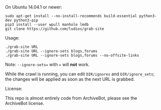 On Ubuntu 14.04.1 or newer:

```
sudo apt-get install --no-install-recommends build-essential python3-dev python3-pip
pip3 install --user wpull manhole lmdb
git clone https://github.com/ludios/grab-site
```

Usage:

```
./grab-site URL
./grab-site URL --ignore-sets blogs,forums
./grab-site URL --ignore-sets blogs,forums --no-offsite-links
```

Note: `--ignore-sets=` with `=` will **not** work.

While the crawl is running, you can edit `DIR/ignores` and `DIR/ignore_sets`; the
changes will be applied as soon as the next URL is grabbed.

License:

This repo is almost entirely code from ArchiveBot, please see the ArchiveBot license.
